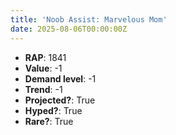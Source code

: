 ```yaml
---
title: 'Noob Assist: Marvelous Mom'
date: 2025-08-06T00:00:00Z
---
```

- **RAP**: 1841
- **Value**: -1
- **Demand level**: -1
- **Trend**: -1
- **Projected?**: True
- **Hyped?**: True
- **Rare?**: True
